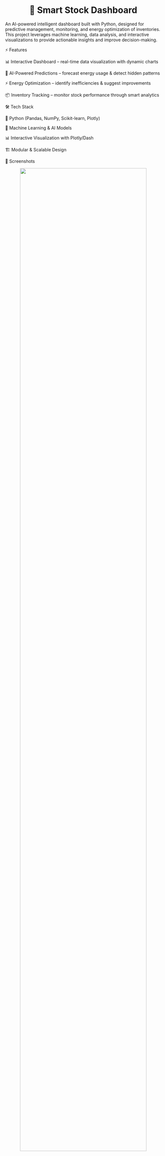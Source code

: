 <h1 align="center">🚀 Smart Stock Dashboard</h1>

An AI-powered intelligent dashboard built with Python, designed for predictive management, monitoring, and energy optimization of inventories.
This project leverages machine learning, data analysis, and interactive visualizations to provide actionable insights and improve decision-making.

⚡ Features

📊 Interactive Dashboard – real-time data visualization with dynamic charts

🤖 AI-Powered Predictions – forecast energy usage & detect hidden patterns

⚡ Energy Optimization – identify inefficiencies & suggest improvements

📦 Inventory Tracking – monitor stock performance through smart analytics

🛠 Tech Stack

🐍 Python (Pandas, NumPy, Scikit-learn, Plotly)

🤖 Machine Learning & AI Models

📊 Interactive Visualization with Plotly/Dash

🏗 Modular & Scalable Design

📸 Screenshots
<p align="center"> <img src="https://github.com/user-attachments/assets/5f6a7489-054a-4e6d-8112-c1b0225c1b15" width="90%" /> <img src="https://github.com/user-attachments/assets/9a9747f7-85d3-4f71-abbc-b2a03e575827" width="90%" /> <img src="https://github.com/user-attachments/assets/4c9f9e38-bea9-4a81-b6d1-98b01b4ba4c6" width="90%" /> <img src="https://github.com/user-attachments/assets/2af1078b-4743-4dfd-88de-a885ea4c8bd2" width="90%" /> <img src="https://github.com/user-attachments/assets/a18b8cb8-1b77-4a93-85d7-82066a70d8ed" width="90%" /> <img src="https://github.com/user-attachments/assets/acbbf5a6-c2df-48fb-ac4d-84b48db5bb34" width="90%" /> <img src="https://github.com/user-attachments/assets/b750ab91-e168-48bc-b1ab-b239b8a9a3ee" width="90%" /> <img src="https://github.com/user-attachments/assets/15d8a5e2-7467-487f-af61-29e571807135" width="90%" /> <img src="https://github.com/user-attachments/assets/c078f6a9-b60b-4df2-b06e-f3e9de065de1" width="90%" /> </p>
📌 Project Goals

This dashboard was developed as part of an academic project, highlighting the potential of AI-driven decision support systems for sustainable energy management.
